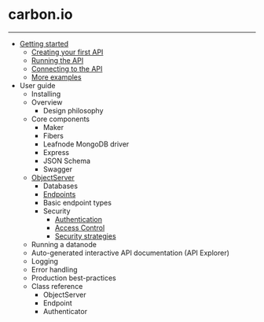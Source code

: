 carbon.io
==========

***

* [Getting started](doc/GettingStarted.md)
  * [Creating your first API](doc/GettingStarted.md#creating-the-api)
  * [Running the API](doc/GettingStarted.md#running-the-api)
  * [Connecting to the API](doc/GettingStarted.md#connecting-to-the-api)
  * [More examples](doc/GettingStarted.md#more-examples)
* User guide
  * Installing 
  * Overview
    * Design philosophy 
  * Core components
    * Maker
    * Fibers
    * Leafnode MongoDB driver
    * Express
    * JSON Schema
    * Swagger
  * [ObjectServer](doc/classes/ObjectServer.md)
    * Databases
    * [Endpoints](doc/classes/Endpoint.md)
    * Basic endpoint types
    * Security
      * [Authentication](doc/Authentication.md)
      * [Access Control](doc/AccessControl.md)
      * [Security strategies](doc/SecurityStrategies.md)
  * Running a datanode
  * Auto-generated interactive API documentation (API Explorer)
  * Logging
  * Error handling
  * Production best-practices
  * Class reference
    * ObjectServer
    * Endpoint
    * Authenticator


